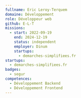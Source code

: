 ```yaml
---
fullname: Eric Leroy-Terquem
domaine: Développement
role: Développeur web
github: E-L-T
missions:
  - start: 2022-09-19
    end: 2024-12-19
    status: independent
    employer: Dinum
    startups:
      - demarches-simplifiees.fr
startups:
  - demarches-simplifiees.fr
badges:
  - segur
competences:
  - Développement Backend
  - Développement Frontend
---
```

